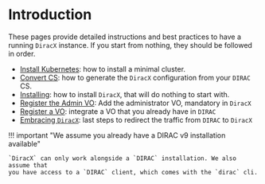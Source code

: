 # Introduction

These pages provide detailed instructions and best practices to have a running `DiracX` instance. If you start from nothing, they should be followed in order.

- [Install Kubernetes](install-kubernetes.md): how to install a minimal cluster.
- [Convert CS](convert-cs.md): how to generate the `DiracX` configuration from your `DIRAC` CS.
- [Installing](installing.md): how to install `DiracX`, that will do nothing to start with.
- [Register the Admin VO](register-the-admin-vo.md): Add the administrator VO, mandatory in `DiracX`
- [Register a VO](register-a-vo.md): integrate a VO that you already have in `DIRAC`
- [Embracing `DiracX`](embracing.md): last steps to redirect the traffic from `DIRAC` to `DiracX`

!!! important "We assume you already have a DIRAC v9 installation available"

    `DiracX` can only work alongside a `DIRAC` installation. We also assume that
    you have access to a `DIRAC` client, which comes with the `dirac` cli.
